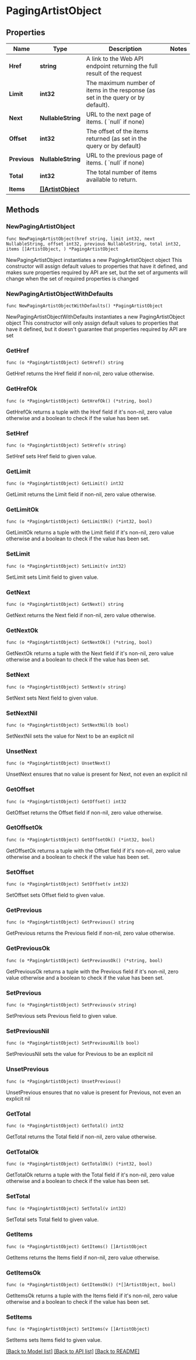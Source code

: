 # PagingArtistObject

## Properties

Name | Type | Description | Notes
------------ | ------------- | ------------- | -------------
**Href** | **string** | A link to the Web API endpoint returning the full result of the request  | 
**Limit** | **int32** | The maximum number of items in the response (as set in the query or by default).  | 
**Next** | **NullableString** | URL to the next page of items. ( &#x60;null&#x60; if none)  | 
**Offset** | **int32** | The offset of the items returned (as set in the query or by default)  | 
**Previous** | **NullableString** | URL to the previous page of items. ( &#x60;null&#x60; if none)  | 
**Total** | **int32** | The total number of items available to return.  | 
**Items** | [**[]ArtistObject**](ArtistObject.md) |  | 

## Methods

### NewPagingArtistObject

`func NewPagingArtistObject(href string, limit int32, next NullableString, offset int32, previous NullableString, total int32, items []ArtistObject, ) *PagingArtistObject`

NewPagingArtistObject instantiates a new PagingArtistObject object
This constructor will assign default values to properties that have it defined,
and makes sure properties required by API are set, but the set of arguments
will change when the set of required properties is changed

### NewPagingArtistObjectWithDefaults

`func NewPagingArtistObjectWithDefaults() *PagingArtistObject`

NewPagingArtistObjectWithDefaults instantiates a new PagingArtistObject object
This constructor will only assign default values to properties that have it defined,
but it doesn't guarantee that properties required by API are set

### GetHref

`func (o *PagingArtistObject) GetHref() string`

GetHref returns the Href field if non-nil, zero value otherwise.

### GetHrefOk

`func (o *PagingArtistObject) GetHrefOk() (*string, bool)`

GetHrefOk returns a tuple with the Href field if it's non-nil, zero value otherwise
and a boolean to check if the value has been set.

### SetHref

`func (o *PagingArtistObject) SetHref(v string)`

SetHref sets Href field to given value.


### GetLimit

`func (o *PagingArtistObject) GetLimit() int32`

GetLimit returns the Limit field if non-nil, zero value otherwise.

### GetLimitOk

`func (o *PagingArtistObject) GetLimitOk() (*int32, bool)`

GetLimitOk returns a tuple with the Limit field if it's non-nil, zero value otherwise
and a boolean to check if the value has been set.

### SetLimit

`func (o *PagingArtistObject) SetLimit(v int32)`

SetLimit sets Limit field to given value.


### GetNext

`func (o *PagingArtistObject) GetNext() string`

GetNext returns the Next field if non-nil, zero value otherwise.

### GetNextOk

`func (o *PagingArtistObject) GetNextOk() (*string, bool)`

GetNextOk returns a tuple with the Next field if it's non-nil, zero value otherwise
and a boolean to check if the value has been set.

### SetNext

`func (o *PagingArtistObject) SetNext(v string)`

SetNext sets Next field to given value.


### SetNextNil

`func (o *PagingArtistObject) SetNextNil(b bool)`

 SetNextNil sets the value for Next to be an explicit nil

### UnsetNext
`func (o *PagingArtistObject) UnsetNext()`

UnsetNext ensures that no value is present for Next, not even an explicit nil
### GetOffset

`func (o *PagingArtistObject) GetOffset() int32`

GetOffset returns the Offset field if non-nil, zero value otherwise.

### GetOffsetOk

`func (o *PagingArtistObject) GetOffsetOk() (*int32, bool)`

GetOffsetOk returns a tuple with the Offset field if it's non-nil, zero value otherwise
and a boolean to check if the value has been set.

### SetOffset

`func (o *PagingArtistObject) SetOffset(v int32)`

SetOffset sets Offset field to given value.


### GetPrevious

`func (o *PagingArtistObject) GetPrevious() string`

GetPrevious returns the Previous field if non-nil, zero value otherwise.

### GetPreviousOk

`func (o *PagingArtistObject) GetPreviousOk() (*string, bool)`

GetPreviousOk returns a tuple with the Previous field if it's non-nil, zero value otherwise
and a boolean to check if the value has been set.

### SetPrevious

`func (o *PagingArtistObject) SetPrevious(v string)`

SetPrevious sets Previous field to given value.


### SetPreviousNil

`func (o *PagingArtistObject) SetPreviousNil(b bool)`

 SetPreviousNil sets the value for Previous to be an explicit nil

### UnsetPrevious
`func (o *PagingArtistObject) UnsetPrevious()`

UnsetPrevious ensures that no value is present for Previous, not even an explicit nil
### GetTotal

`func (o *PagingArtistObject) GetTotal() int32`

GetTotal returns the Total field if non-nil, zero value otherwise.

### GetTotalOk

`func (o *PagingArtistObject) GetTotalOk() (*int32, bool)`

GetTotalOk returns a tuple with the Total field if it's non-nil, zero value otherwise
and a boolean to check if the value has been set.

### SetTotal

`func (o *PagingArtistObject) SetTotal(v int32)`

SetTotal sets Total field to given value.


### GetItems

`func (o *PagingArtistObject) GetItems() []ArtistObject`

GetItems returns the Items field if non-nil, zero value otherwise.

### GetItemsOk

`func (o *PagingArtistObject) GetItemsOk() (*[]ArtistObject, bool)`

GetItemsOk returns a tuple with the Items field if it's non-nil, zero value otherwise
and a boolean to check if the value has been set.

### SetItems

`func (o *PagingArtistObject) SetItems(v []ArtistObject)`

SetItems sets Items field to given value.



[[Back to Model list]](../README.md#documentation-for-models) [[Back to API list]](../README.md#documentation-for-api-endpoints) [[Back to README]](../README.md)


